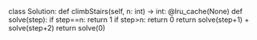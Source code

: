 class Solution:
def climbStairs(self, n: int) -> int:
@lru_cache(None)
def solve(step):
if step==n:
return 1
if step>n:
return 0
return solve(step+1) + solve(step+2)
return solve(0)
​